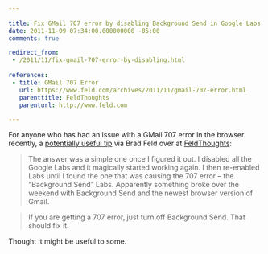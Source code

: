 ```yaml
---
 
title: Fix GMail 707 error by disabling Background Send in Google Labs
date: 2011-11-09 07:34:00.000000000 -05:00
comments: true

redirect_from: 
 - /2011/11/fix-gmail-707-error-by-disabling.html
 
references:
 - title: GMail 707 Error
   url: https://www.feld.com/archives/2011/11/gmail-707-error.html
   parenttitle: FeldThoughts
   parenturl: http://www.feld.com

---
```

For anyone who has had an issue with a GMail 707 error in the browser recently, a [potentially useful tip] via Brad Feld over at [FeldThoughts]:

>The answer was a simple one once I figured it out. I disabled all the Google Labs and it magically started working again. I then re-enabled Labs until I found the one that was causing the 707 error – the “Background Send” Labs. Apparently something broke over the weekend with Background Send and the newest browser version of Gmail.

>If you are getting a 707 error, just turn off Background Send. That should fix it.

Thought it might be useful to some.

[potentially useful tip]: https://www.feld.com/archives/2011/11/gmail-707-error.html
[FeldThoughts]: http://www.feld.com